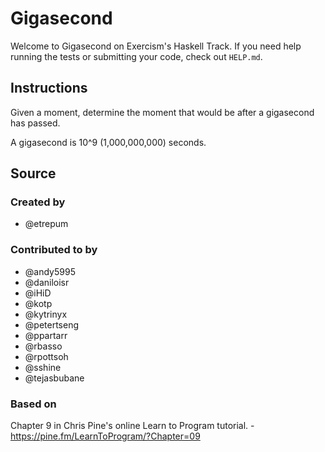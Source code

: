 # Gigasecond

Welcome to Gigasecond on Exercism's Haskell Track.
If you need help running the tests or submitting your code, check out `HELP.md`.

## Instructions

Given a moment, determine the moment that would be after a gigasecond
has passed.

A gigasecond is 10^9 (1,000,000,000) seconds.

## Source

### Created by

- @etrepum

### Contributed to by

- @andy5995
- @daniloisr
- @iHiD
- @kotp
- @kytrinyx
- @petertseng
- @ppartarr
- @rbasso
- @rpottsoh
- @sshine
- @tejasbubane

### Based on

Chapter 9 in Chris Pine's online Learn to Program tutorial. - https://pine.fm/LearnToProgram/?Chapter=09